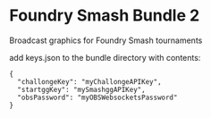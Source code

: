 # Foundry Smash Bundle 2
Broadcast graphics for Foundry Smash tournaments

add keys.json to the bundle directory with contents:
```
{
  "challongeKey": "myChallongeAPIKey",
  "startggKey": "mySmashggAPIKey",
  "obsPassword": "myOBSWebsocketsPassword"
}
```